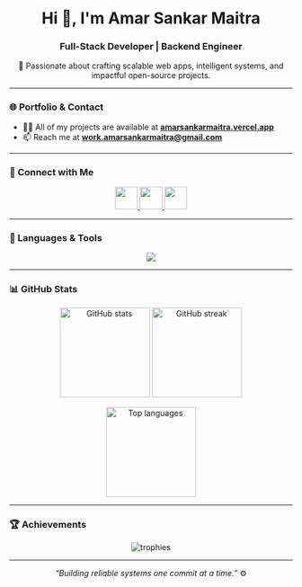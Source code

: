 <!-- Profile Header -->
<h1 align="center">Hi 👋, I'm Amar Sankar Maitra</h1>
<h3 align="center">Full-Stack Developer | Backend Engineer </h3>

<p align="center">
  🚀 Passionate about crafting scalable web apps, intelligent systems, and impactful open-source projects.
</p>

---

### 🌐 Portfolio & Contact
- 👨‍💻 All of my projects are available at [**amarsankarmaitra.vercel.app**](https://amarsankarmaitra.vercel.app/)
- 📫 Reach me at **work.amarsankarmaitra@gmail.com**

---

### 🤝 Connect with Me
<p align="center">
  <a href="https://linkedin.com/in/amarsankarmaitra" target="blank">
    <img src="https://skillicons.dev/icons?i=linkedin" height="40"/>
  </a>
  <a href="https://instagram.com/_riijuu__" target="blank">
    <img src="https://skillicons.dev/icons?i=instagram" height="40"/>
  </a>
  <a href="mailto:work.amarsankarmaitra@gmail.com" target="blank">
    <img src="https://skillicons.dev/icons?i=gmail" height="40"/>
  </a>
</p>

---

### 🧰 Languages & Tools
<p align="center">
  <img src="https://skillicons.dev/icons?i=react,nextjs,typescript,javascript,tailwind,express,nodejs,python,java,mysql,postgresql,mongodb,docker,git,figma,linux,matlab" />
</p>

---

### 📊 GitHub Stats
<p align="center">
  <img src="https://github-readme-stats.vercel.app/api?username=omegaopinmthechat&show_icons=true&theme=tokyonight" alt="GitHub stats" height="160"/>
  <img src="https://github-readme-streak-stats.herokuapp.com/?user=omegaopinmthechat&theme=tokyonight" alt="GitHub streak" height="160"/>
</p>

<p align="center">
  <img src="https://github-readme-stats.vercel.app/api/top-langs?username=omegaopinmthechat&layout=compact&theme=tokyonight" alt="Top languages" height="160"/>
</p>

---

### 🏆 Achievements
<p align="center">
  <img src="https://github-profile-trophy.vercel.app/?username=omegaopinmthechat&theme=tokyonight&margin-w=8&margin-h=8&no-frame=true" alt="trophies" />
</p>

---

<p align="center">
  <i>“Building reliable systems one commit at a time.”</i> ⚙️
</p>
